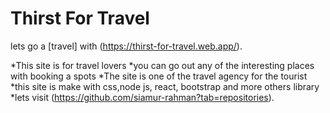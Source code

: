 # Thirst For Travel

lets go a  [travel] with (https://thirst-for-travel.web.app/).

*This site is for travel lovers
*you can go out any of the interesting places with booking a spots
*The site is one of the travel agency for the tourist
*this site is make with css,node js, react, bootstrap and more others library
*lets visit (https://github.com/siamur-rahman?tab=repositories).
